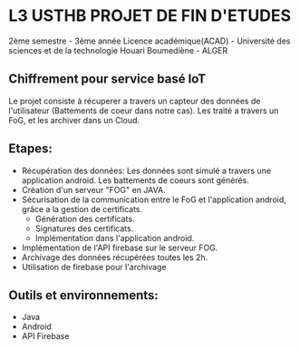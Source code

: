 # L3 USTHB PROJET DE FIN D'ETUDES
2ème semestre - 3ème année Licence académique(ACAD) - Université des sciences et de la technologie Houari Boumediène - ALGER

## Chiffrement pour service basé IoT
Le projet consiste à récuperer a travers un capteur des données de l'utilisateur (Battements de coeur dans notre cas). Les traité a travers un FoG, et les archiver dans un Cloud.

## Etapes:
- Récupération des données:
  Les données sont simulé a travers une application android. Les battements de coeurs sont générés.
- Création d'un serveur "FOG" en JAVA.
- Sécurisation de la communication entre le FoG et l'application android, grâce a la gestion de certificats.
  - Génération des certificats.
  - Signatures des certificats.
  - Implémentation dans l'application android.
- Implémentation de l'API firebase sur le serveur FOG.
- Archivage des données récupérées toutes les 2h.
- Utilisation de firebase pour l'archivage

## Outils et environnements:
- Java
- Android
- API Firebase
